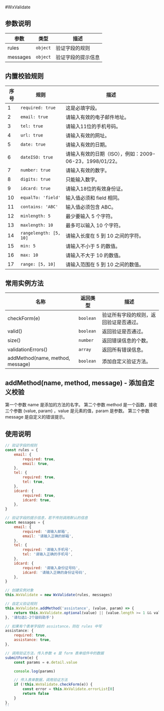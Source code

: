 #WxValidate
## 参数说明
| 参数 | 类型 | 描述 |
| --- | --- | --- |
| rules | <code>object</code> | 验证字段的规则 |
| messages | <code>object</code> | 验证字段的提示信息 |

## 内置校验规则
| 序号 | 规则 | 描述 |
| --- | --- | --- |
| 1 | <code>required: true</code> | 这是必填字段。 |
| 2 | <code>email: true</code> | 请输入有效的电子邮件地址。 |
| 3 | <code>tel: true</code> | 请输入11位的手机号码。 |
| 4 | <code>url: true</code> | 请输入有效的网址。 |
| 5 | <code>date: true</code> | 请输入有效的日期。 |
| 6 | <code>dateISO: true</code> | 请输入有效的日期（ISO），例如：2009-06-23，1998/01/22。 |
| 7 | <code>number: true</code> | 请输入有效的数字。 |
| 8 | <code>digits: true</code> | 只能输入数字。 |
| 9 | <code>idcard: true</code> | 请输入18位的有效身份证。 |
| 10 | <code>equalTo: 'field'</code> | 输入值必须和 field 相同。 |
| 11 | <code>contains: 'ABC'</code> | 输入值必须包含 ABC。 |
| 12 | <code>minlength: 5</code> | 最少要输入 5 个字符。 |
| 13 | <code>maxlength: 10</code> | 最多可以输入 10 个字符。 |
| 14 | <code>rangelength: [5, 10]</code> | 请输入长度在 5 到 10 之间的字符。 |
| 15 | <code>min: 5</code> | 请输入不小于 5 的数值。 |
| 16 | <code>max: 10</code> | 请输入不大于 10 的数值。 |
| 17 | <code>range: [5, 10]</code> | 请输入范围在 5 到 10 之间的数值。 |

## 常用实例方法
| 名称 | 返回类型 | 描述 |
| --- | --- | --- |
| checkForm(e) | <code>boolean</code> | 验证所有字段的规则，返回验证是否通过。 |
| valid() | <code>boolean</code> | 返回验证是否通过。 |
| size() | <code>number</code> | 返回错误信息的个数。 |
| validationErrors() | <code>array</code> | 返回所有错误信息。 |
| addMethod(name, method, message) | <code>boolean</code> | 添加自定义验证方法。 |

## addMethod(name, method, message) - 添加自定义校验
第一个参数 name 是添加的方法的名字。
第二个参数 method 是一个函数，接收三个参数 (value, param) ，value 是元素的值，param 是参数。
第三个参数 message 是自定义的错误提示。

## 使用说明
```js
// 验证字段的规则
const rules = {
    email: {
        required: true,
        email: true,
    },
    tel: {
        required: true,
        tel: true,
    },
    idcard: {
        required: true,
        idcard: true,
    },
}

// 验证字段的提示信息，若不传则调用默认的信息
const messages = {
    email: {
        required: '请输入邮箱',
        email: '请输入正确的邮箱',
    },
    tel: {
        required: '请输入手机号',
        tel: '请输入正确的手机号',
    },
    idcard: {
        required: '请输入身份证号码',
        idcard: '请输入正确的身份证号码',
    },
}

// 创建实例对象
this.WxValidate = new WxValidate(rules, messages)

// 自定义验证规则
this.WxValidate.addMethod('assistance', (value, param) => {
    return this.WxValidate.optional(value) || (value.length >= 1 && value.length <= 2)
}, '请勾选1-2个敲码助手')

// 如果有个表单字段的 assistance，则在 rules 中写
assistance: {
    required: true,
    assistance: true,
},

// 调用验证方法，传入参数 e 是 form 表单组件中的数据
submitForm(e) {
    const params = e.detail.value

    console.log(params)

    // 传入表单数据，调用验证方法
    if (!this.WxValidate.checkForm(e)) {
        const error = this.WxValidate.errorList[0]
        return false
    }
},
``